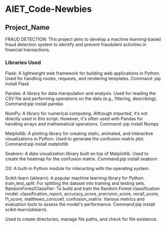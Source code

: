 # AIET_Code-Newbies
## Project_Name

FRAUD DETECTION:
This project aims to develop a machine learning-based fraud detection system to identify and prevent fraudulent activities in financial transactions.

### Libraries Used
Flask: A lightweight web framework for building web applications in Python.
Used for handling routes, requests, and rendering templates.
Command: pip install Flask


Pandas: A library for data manipulation and analysis.
Used for reading the CSV file and performing operations on the data (e.g., filtering, describing).
Command:pip install pandas

NumPy: A library for numerical computing.
Although imported, it’s not directly used in this script. However, it's often used with Pandas for handling arrays and mathematical operations.
Command: pip install Numpy


Matplotlib: A plotting library for creating static, animated, and interactive visualizations in Python.
Used to generate the confusion matrix plot.
Command:pip install matplotlib


Seaborn: A data visualization library built on top of Matplotlib.
Used to create the heatmap for the confusion matrix.
Command:pip install seaborn


OS: A built-in Python module for interacting with the operating system.


Scikit-learn (sklearn): A popular machine learning library for Python.
train_test_split: For splitting the dataset into training and testing sets.
RandomForestClassifier: To build and train the Random Forest classification model.
classification_report, accuracy_score, precision_score, recall_score, f1_score, matthews_corrcoef, confusion_matrix: Various metrics and evaluation tools to assess the model's performance.
Command:pip install scikit-learn(sklearn).


Used to create directories, manage file paths, and check for file existence.
